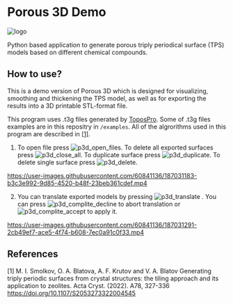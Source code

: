 # Porous 3D Demo
![logo](https://user-images.githubusercontent.com/60841136/187030253-bdb85cf1-e946-4a67-8178-9e2e64f0476d.png)

Python based application to generate porous triply periodical surface (TPS) models based on different chemical compounds.

## How to use?

This is a demo version of Porous 3D which is designed for visualizing, smoothing and thickening the TPS model, as well as for exporting the results into a 3D printable STL-format file.

This program uses .t3g files generated by [ToposPro](https://topospro.com/). Some of .t3g files examples are in this repositry in `/examples`. All of the algrorithms used in this program are described in [[1]](#1).
1. To open file press ![p3d_open_files](https://user-images.githubusercontent.com/60841136/187031105-05d42104-c30b-4b7a-8ada-b5311e1d74f0.png). To delete all exported surfaces press ![p3d_close_all](https://user-images.githubusercontent.com/60841136/187031113-601a70b0-464f-414f-8d9a-1a5a8e7bb784.png). To duplicate surface press ![p3d_duplicate](https://user-images.githubusercontent.com/60841136/187031121-b89967b3-ca6c-42bc-9b5d-9181cb0dd3f7.png). To delete single surface press 
![p3d_delete](https://user-images.githubusercontent.com/60841136/187031128-8469a05a-fd13-498b-aff4-563051dd17fd.png).



https://user-images.githubusercontent.com/60841136/187031183-b3c3e992-9d85-4520-b48f-23beb361cdef.mp4



2. You can translate exported models by pressing ![p3d_translate](https://user-images.githubusercontent.com/60841136/187031206-f5c9bbe7-df37-4ef8-a099-4841b959dff1.png)
. You can press ![p3d_complite_decline](https://user-images.githubusercontent.com/60841136/187031218-dfa5375a-57a1-4725-af50-072d8baa09fc.png) to abort translation or ![p3d_complite_accept](https://user-images.githubusercontent.com/60841136/187031225-f590d5c3-fe1f-42a8-ae9c-ce661dd76aa6.png) to apply it.



https://user-images.githubusercontent.com/60841136/187031291-2cb49ef7-ace5-4f74-b608-7ec0a91c0f33.mp4



## References
<a id="1">[1]</a> 
M. I. Smolkov, O. A. Blatova, A. F. Krutov and V. A. Blatov
Generating triply periodic surfaces from crystal structures: the tiling approach and its application to zeolites. 
Acta Cryst. (2022). A78, 327-336
https://doi.org/10.1107/S2053273322004545
